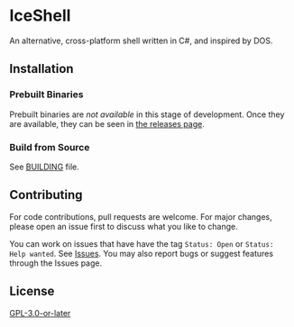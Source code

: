 # IceShell

An alternative, cross-platform shell written in C#, and inspired by DOS.

## Installation

### Prebuilt Binaries

Prebuilt binaries are _not available_ in this stage of development. Once they are available, they
can be seen in [the releases page](https://codeberg.org/NexusKrop/IceShell/releases).

### Build from Source

See [BUILDING](BUILDING.md) file.

## Contributing

For code contributions, pull requests are welcome. For major changes, please open an issue first to discuss what
you like to change.

You can work on issues that have have the tag `Status: Open` or `Status: Help wanted`. See [Issues](https://codeberg.org/NexusKrop/IceShell/issues).
You may also report bugs or suggest features through the Issues page.

## License

[GPL-3.0-or-later](COPYING.txt)

